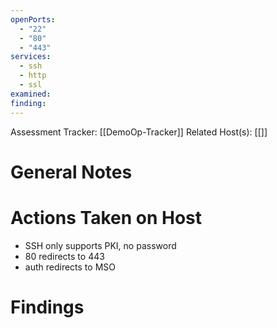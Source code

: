 ```yaml
---
openPorts:
  - "22"
  - "80"
  - "443"
services:
  - ssh
  - http
  - ssl
examined: 
finding:
---
```


Assessment Tracker: [[DemoOp-Tracker]]
Related Host(s): [[]]

# General Notes

# Actions Taken on Host
- SSH only supports PKI, no password
- 80 redirects to 443
- auth redirects to MSO
# Findings
